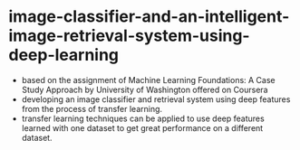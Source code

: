# image-classifier-and-an-intelligent-image-retrieval-system-using-deep-learning

+ based on the assignment of Machine Learning Foundations: A Case Study Approach by University of Washington offered on Coursera 
+ developing an image classifier and retrieval system using deep features from the process of transfer learning.
+ transfer learning techniques can be applied to use deep features learned with one dataset to get great performance on a different dataset.
